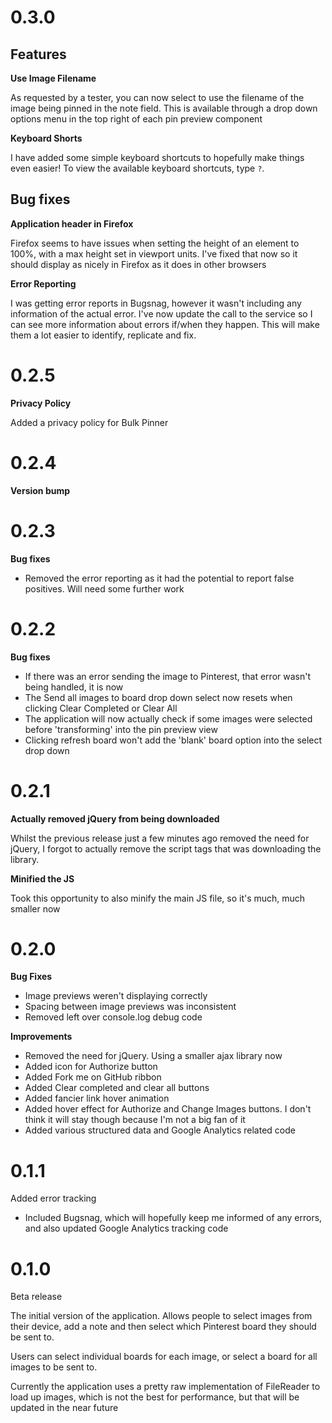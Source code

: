 # 0.3.0

## Features

**Use Image Filename**

As requested by a tester, you can now select to use the filename of the image being pinned in the note field. This is
available through a drop down options menu in the top right of each pin preview component

**Keyboard Shorts**

I have added some simple keyboard shortcuts to hopefully make things even easier! To view the available keyboard shortcuts,
type `?`.

## Bug fixes

**Application header in Firefox**

Firefox seems to have issues when setting the height of an element to 100%, with a max height set in viewport units.
I've fixed that now so it should display as nicely in Firefox as it does in other browsers

**Error Reporting**

I was getting error reports in Bugsnag, however it wasn't including any information of the actual error.
I've now update the call to the service so I can see more information about errors if/when they happen. This will make
them a lot easier to identify, replicate and fix.

# 0.2.5

**Privacy Policy**

Added a privacy policy for Bulk Pinner 

# 0.2.4

**Version bump**

# 0.2.3

**Bug fixes**

* Removed the error reporting as it had the potential to report false positives. Will need some further work

# 0.2.2

**Bug fixes**

* If there was an error sending the image to Pinterest, that error wasn't being handled, it is now
* The Send all images to board drop down select now resets when clicking Clear Completed or Clear All
* The application will now actually check if some images were selected before 'transforming' into the pin preview view
* Clicking refresh board won't add the 'blank' board option into the select drop down

# 0.2.1

**Actually removed jQuery from being downloaded**

Whilst the previous release just a few minutes ago removed the need for jQuery, I forgot to actually
remove the script tags that was downloading the library.

**Minified the JS**

Took this opportunity to also minify the main JS file, so it's much, much smaller now

# 0.2.0

**Bug Fixes**

* Image previews weren't displaying correctly
* Spacing between image previews was inconsistent
* Removed left over console.log debug code

**Improvements**

* Removed the need for jQuery. Using a smaller ajax library now
* Added icon for Authorize button
* Added Fork me on GitHub ribbon
* Added Clear completed and clear all buttons
* Added fancier link hover animation
* Added hover effect for Authorize and Change Images buttons. I don't think it will stay though because I'm not a big fan of it
* Added various structured data and Google Analytics related code

# 0.1.1

Added error tracking

* Included Bugsnag, which will hopefully keep me informed of any errors, and also updated Google Analytics tracking code

# 0.1.0

Beta release

The initial version of the application. Allows people to select images from their device, add a note and then select which Pinterest board they should be sent to.

Users can select individual boards for each image, or select a board for all images to be sent to.

Currently the application uses a pretty raw implementation of FileReader to load up images, which is not the best for
performance, but that will be updated in the near future
